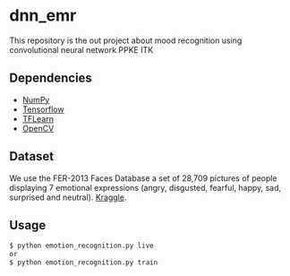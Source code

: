 # dnn_emr
This repository is the out project about mood recognition using convolutional neural network 
PPKE ITK

## Dependencies

- [NumPy](http://docs.scipy.org/doc/numpy-1.10.1/user/install.html)
- [Tensorflow](https://www.tensorflow.org/versions/r0.8/get_started/os_setup.html)
- [TFLearn](https://github.com/tflearn/tflearn#installation)
- [OpenCV](https://opencv-python-tutroals.readthedocs.io/en/latest/)

## Dataset

We use the FER-2013 Faces Database a set of 28,709 pictures of people displaying 7 emotional expressions (angry, disgusted, fearful, happy, sad, surprised and neutral).
 [Kraggle](https://www.kaggle.com/c/challenges-in-representation-learning-facial-expression-recognition-challenge/data).

## Usage

```bash
$ python emotion_recognition.py live
or 
$ python emotion_recognition.py train
```

